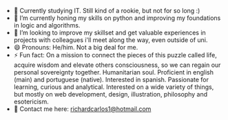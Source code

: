 - 🔭 Currently studying IT. Still kind of a rookie, but not for so long :)
- 🌱 I’m currently honing my skills on python and improving my foundations in logic and algorithms.
- 👯 I’m looking to improve my skillset and get valuable experiences in projects with colleagues i'll meet along the way, even outside of uni.
- 😄 Pronouns: He/him. Not a big deal for me.
- ⚡ Fun fact:  On a mission to connect the pieces of this puzzle called life, acquire wisdom and elevate others consciousness, so we can regain our personal sovereignty together. Humanitarian soul.  Proficient in english (main) and portuguese (native). Interested in spanish. Passionate for learning, curious and analytical. Interested on a wide variety of things, but mostly on web development, design, illustration, philosophy and esotericism.
- 📩 Contact me here: richardcarlos1@hotmail.com
